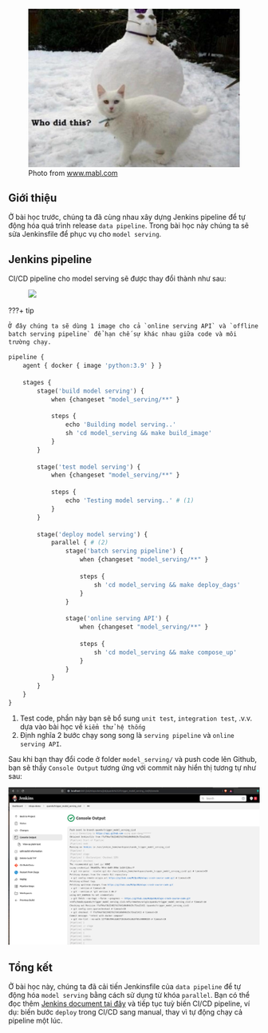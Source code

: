 <figure>
    <img src="../../../assets/images/mlops-crash-course/ci-cd/ci-cd-meo.jpg" loading="lazy"/>
    <figcaption>Photo from <a href="https://www.mabl.com/blog/using-mocks-for-testing-development-cicd-pipeline/">www.mabl.com</a></figcaption>
</figure>

## Giới thiệu

Ở bài học trước, chúng ta đã cùng nhau xây dựng Jenkins pipeline để tự động hóa quá trình release `data pipeline`. Trong bài học này chúng ta sẽ sửa Jenkinsfile để phục vụ cho `model serving`.

## Jenkins pipeline

CI/CD pipeline cho model serving sẽ được thay đổi thành như sau:

[//]: # (```mermaid)

[//]: # (graph LR)

[//]: # (    n1[1. Build model serving] --> n2[2. Test model serving])

[//]: # (    n2[2. Test model serving] --> n3[3.1. Deploy offline batch serving pipeline])

[//]: # (    n2[2. Test model serving] --> n4[3.2. Deploy online serving API])

[//]: # (```)

<figure>
    <img src="../../../assets/images/mermaid-diagrams/ci-cd-cho-model-serving.png" loading="lazy"/>
</figure>

???+ tip

    Ở đây chúng ta sẽ dùng 1 image cho cả `online serving API` và `offline batch serving pipeline` để hạn chế sự khác nhau giữa code và môi trường chạy.

```py title="Jenkinsfile_model_serving" linenums="1"
pipeline {
    agent { docker { image 'python:3.9' } }

    stages {
        stage('build model serving') {
            when {changeset "model_serving/**" }

            steps {
                echo 'Building model serving..'
                sh 'cd model_serving && make build_image'
            }
        }

        stage('test model serving') {
            when {changeset "model_serving/**" }

            steps {
                echo 'Testing model serving..' # (1)
            }
        }

        stage('deploy model serving') {
            parallel { # (2)
                stage('batch serving pipeline') {
                    when {changeset "model_serving/**" }

                    steps {
                        sh 'cd model_serving && make deploy_dags'
                    }
                }

                stage('online serving API') {
                    when {changeset "model_serving/**" }

                    steps {
                        sh 'cd model_serving && make compose_up'
                    }
                }
            }
        }
    }
}
```

1. Test code, phần này bạn sẽ bổ sung `unit test`, `integration test`, .v.v. dựa vào bài học về `kiểm thử hệ thống`
2. Định nghĩa 2 bước chạy song song là `serving pipeline` và `online serving API`.

Sau khi bạn thay đổi code ở folder `model_serving/` và push code lên Github, bạn sẽ thấy `Console Output` tương ứng với commit này hiển thị tương tự như sau:

<img src="../../../assets/images/mlops-crash-course/ci-cd/jenkins-output-model-serving.png" loading="lazy" />

## Tổng kết

Ở bài học này, chúng ta đã cải tiến Jenkinsfile của `data pipeline` để tự động hóa `model serving` bằng cách sử dụng từ khóa `parallel`. Bạn có thể đọc thêm [Jenkins document tại đây](https://www.jenkins.io/doc/) và tiếp tục tuỳ biến CI/CD pipeline, ví dụ: biến bước `deploy` trong CI/CD sang manual, thay vì tự động chạy cả pipeline một lúc.
